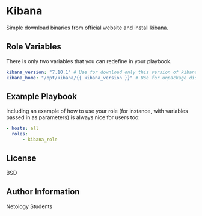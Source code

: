 Kibana
=========

Simple download binaries from official website and install kibana.

Role Variables
--------------
There is only two variables that you can redefine in your playbook.
```yaml
kibana_version: "7.10.1" # Use for download only this version of kibana
kibana_home: "/opt/kibana/{{ kibana_version }}" # Use for unpackage distro and create KB_HOME variable
```

Example Playbook
----------------

Including an example of how to use your role (for instance, with variables passed in as parameters) is always nice for users too:

```yaml
- hosts: all
  roles:
      - kibana_role
```

License
-------

BSD

Author Information
------------------

Netology Students

